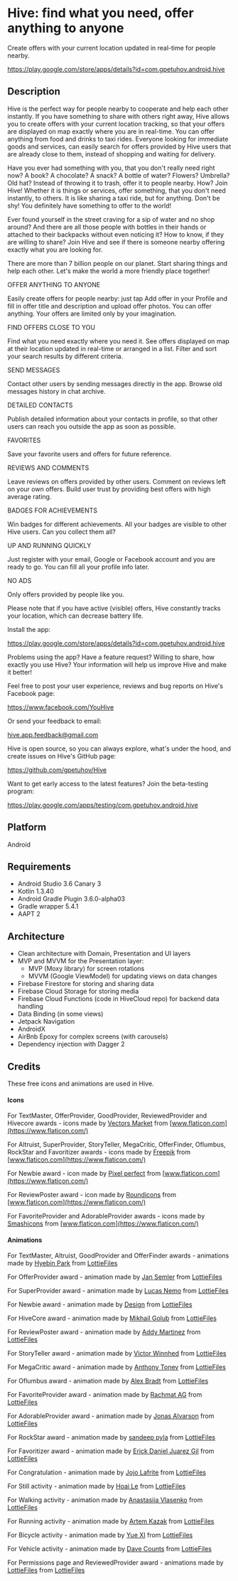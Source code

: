 # Hive: find what you need, offer anything to anyone
Create offers with your current location updated in real-time for people nearby.

https://play.google.com/store/apps/details?id=com.gpetuhov.android.hive

## Description

Hive is the perfect way for people nearby to cooperate and help each other instantly. If you have something to share with others right away, Hive allows you to create offers with your current location tracking, so that your offers are displayed on map exactly where you are in real-time. You can offer anything from food and drinks to taxi rides. Everyone looking for immediate goods and services, can easily search for offers provided by Hive users that are already close to them, instead of shopping and waiting for delivery.

Have you ever had something with you, that you don't really need right now? A book? A chocolate? A snack? A bottle of water? Flowers? Umbrella? Old hat? Instead of throwing it to trash, offer it to people nearby. How? Join Hive! Whether it is things or services, offer something, that you don't need instantly, to others. It is like sharing a taxi ride, but for anything. Don't be shy! You definitely have something to offer to the world!

Ever found yourself in the street craving for a sip of water and no shop around? And there are all those people with bottles in their hands or attached to their backpacks without even noticing it? How to know, if they are willing to share? Join Hive and see if there is someone nearby offering exactly what you are looking for.

There are more than 7 billion people on our planet. Start sharing things and help each other. Let's make the world a more friendly place together!

OFFER ANYTHING TO ANYONE

Easily create offers for people nearby: just tap Add offer in your Profile and fill in offer title and description and upload offer photos. You can offer anything. Your offers are limited only by your imagination.

FIND OFFERS CLOSE TO YOU

Find what you need exactly where you need it. See offers displayed on map at their location updated in real-time or arranged in a list. Filter and sort your search results by different criteria.

SEND MESSAGES

Contact other users by sending messages directly in the app. Browse old messages history in chat archive.

DETAILED CONTACTS

Publish detailed information about your contacts in profile, so that other users can reach you outside the app as soon as possible.

FAVORITES

Save your favorite users and offers for future reference.

REVIEWS AND COMMENTS

Leave reviews on offers provided by other users. Comment on reviews left on your own offers. Build user trust by providing best offers with high average rating.

BADGES FOR ACHIEVEMENTS

Win badges for different achievements. All your badges are visible to other Hive users. Can you collect them all?

UP AND RUNNING QUICKLY

Just register with your email, Google or Facebook account and you are ready to go. You can fill all your profile info later.

NO ADS

Only offers provided by people like you.

Please note that if you have active (visible) offers, Hive constantly tracks your location, which can decrease battery life.

Install the app: 

https://play.google.com/store/apps/details?id=com.gpetuhov.android.hive

Problems using the app? Have a feature request? Willing to share, how exactly you use Hive? Your information will help us improve Hive and make it better!

Feel free to post your user experience, reviews and bug reports on Hive's Facebook page:

https://www.facebook.com/YouHive

Or send your feedback to email:

hive.app.feedback@gmail.com

Hive is open source, so you can always explore, what's under the hood, and create issues on Hive's GitHub page:

https://github.com/gpetuhov/Hive

Want to get early access to the latest features? Join the beta-testing program:

https://play.google.com/apps/testing/com.gpetuhov.android.hive

## Platform
Android

## Requirements
* Android Studio 3.6 Canary 3
* Kotlin 1.3.40
* Android Gradle Plugin 3.6.0-alpha03
* Gradle wrapper 5.4.1
* AAPT 2

## Architecture
* Clean architecture with Domain, Presentation and UI layers
* MVP and MVVM for the Presentation layer:
    * MVP (Moxy library) for screen rotations
    * MVVM (Google ViewModel) for updating views on data changes
* Firebase Firestore for storing and sharing data
* Firebase Cloud Storage for storing media
* Firebase Cloud Functions (code in HiveCloud repo) for backend data handling
* Data Binding (in some views)
* Jetpack Navigation
* AndroidX
* AirBnb Epoxy for complex screens (with carousels)
* Dependency injection with Dagger 2

## Credits
These free icons and animations are used in Hive.

#### Icons

For TextMaster, OfferProvider, GoodProvider, ReviewedProvider and Hivecore awards - icons made by [Vectors Market](https://www.flaticon.com/authors/vectors-market) from [www.flaticon.com](https://www.flaticon.com/)

For Altruist, SuperProvider, StoryTeller, MegaCritic, OfferFinder, Oflumbus, RockStar and Favoritizer awards - icons made by [Freepik](https://www.freepik.com/) from [www.flaticon.com](https://www.flaticon.com/)

For Newbie award - icon made by [Pixel perfect](https://www.flaticon.com/authors/pixel-perfect) from [www.flaticon.com](https://www.flaticon.com/)

For ReviewPoster award - icon made by [Roundicons](https://www.flaticon.com/authors/roundicons) from [www.flaticon.com](https://www.flaticon.com/)

For FavoriteProvider and AdorableProvider awards - icons made by [Smashicons](https://www.flaticon.com/authors/smashicons) from [www.flaticon.com](https://www.flaticon.com/)

#### Animations

For TextMaster, Altruist, GoodProvider and OfferFinder awards - animations made by [Hyebin Park](https://lottiefiles.com/smoothy.co) from [LottieFiles](https://lottiefiles.com/)

For OfferProvider award - animation made by [Jan Semler](https://lottiefiles.com/user/141) from [LottieFiles](https://lottiefiles.com/)

For SuperProvider award - animation made by [Lucas Nemo](https://lottiefiles.com/LucasNemo) from [LottieFiles](https://lottiefiles.com/)

For Newbie award - animation made by [Design](https://lottiefiles.com/designSquadRunner) from [LottieFiles](https://lottiefiles.com/)

For HiveCore award - animation made by [Mikhail Golub](https://lottiefiles.com/mihail) from [LottieFiles](https://lottiefiles.com/)

For ReviewPoster award - animation made by [Addy Martinez](https://lottiefiles.com/addymartinez) from [LottieFiles](https://lottiefiles.com/)

For StoryTeller award - animation made by [Victor Winnhed](https://lottiefiles.com/victorw) from [LottieFiles](https://lottiefiles.com/)

For MegaCritic award - animation made by [Anthony Tonev](https://lottiefiles.com/Spinne) from [LottieFiles](https://lottiefiles.com/)

For Oflumbus award - animation made by [Alex Bradt](https://lottiefiles.com/Alexbradt.com) from [LottieFiles](https://lottiefiles.com/)

For FavoriteProvider award - animation made by [Rachmat AG](https://lottiefiles.com/user/57803) from [LottieFiles](https://lottiefiles.com/)

For AdorableProvider award - animation made by [Jonas Alvarson](https://lottiefiles.com/jalvarson) from [LottieFiles](https://lottiefiles.com/)

For RockStar award - animation made by [sandeep pyla](https://lottiefiles.com/user/24960) from [LottieFiles](https://lottiefiles.com/)

For Favoritizer award - animation made by [Erick Daniel Juarez Gil](https://lottiefiles.com/ErickDanielJuarezGil) from [LottieFiles](https://lottiefiles.com/)

For Congratulation - animation made by [Jojo Lafrite](https://lottiefiles.com/jojolafrite) from [LottieFiles](https://lottiefiles.com/)

For Still activity - animation made by [Hoai Le](https://lottiefiles.com/koycatdang) from [LottieFiles](https://lottiefiles.com/)

For Walking activity - animation made by [Anastasiia Vlasenko](https://lottiefiles.com/libertyink) from [LottieFiles](https://lottiefiles.com/)

For Running activity - animation made by [Artem Kazak](https://lottiefiles.com/kazzzak) from [LottieFiles](https://lottiefiles.com/)

For Bicycle activity - animation made by [Yue XI](https://lottiefiles.com/user/1724) from [LottieFiles](https://lottiefiles.com/)

For Vehicle activity - animation made by [Dave Counts](https://lottiefiles.com/davecounts) from [LottieFiles](https://lottiefiles.com/)

For Permissions page and ReviewedProvider award - animations made by [LottieFiles](https://lottiefiles.com/lottiefiles) from [LottieFiles](https://lottiefiles.com/)